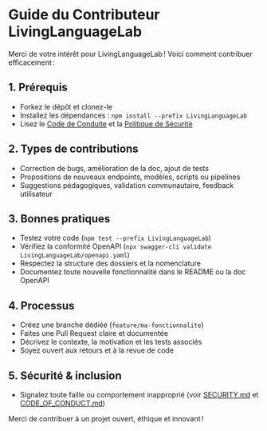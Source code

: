 # Guide du Contributeur LivingLanguageLab

Merci de votre intérêt pour LivingLanguageLab ! Voici comment contribuer efficacement :

## 1. Prérequis
- Forkez le dépôt et clonez-le
- Installez les dépendances : `npm install --prefix LivingLanguageLab`
- Lisez le [Code de Conduite](./CODE_OF_CONDUCT.md) et la [Politique de Sécurité](./SECURITY.md)

## 2. Types de contributions
- Correction de bugs, amélioration de la doc, ajout de tests
- Propositions de nouveaux endpoints, modèles, scripts ou pipelines
- Suggestions pédagogiques, validation communautaire, feedback utilisateur

## 3. Bonnes pratiques
- Testez votre code (`npm test --prefix LivingLanguageLab`)
- Vérifiez la conformité OpenAPI (`npx swagger-cli validate LivingLanguageLab/openapi.yaml`)
- Respectez la structure des dossiers et la nomenclature
- Documentez toute nouvelle fonctionnalité dans le README ou la doc OpenAPI

## 4. Processus
- Créez une branche dédiée (`feature/ma-fonctionnalite`)
- Faites une Pull Request claire et documentée
- Décrivez le contexte, la motivation et les tests associés
- Soyez ouvert aux retours et à la revue de code

## 5. Sécurité & inclusion
- Signalez toute faille ou comportement inapproprié (voir [SECURITY.md](./SECURITY.md) et [CODE_OF_CONDUCT.md](./CODE_OF_CONDUCT.md))

Merci de contribuer à un projet ouvert, éthique et innovant !
